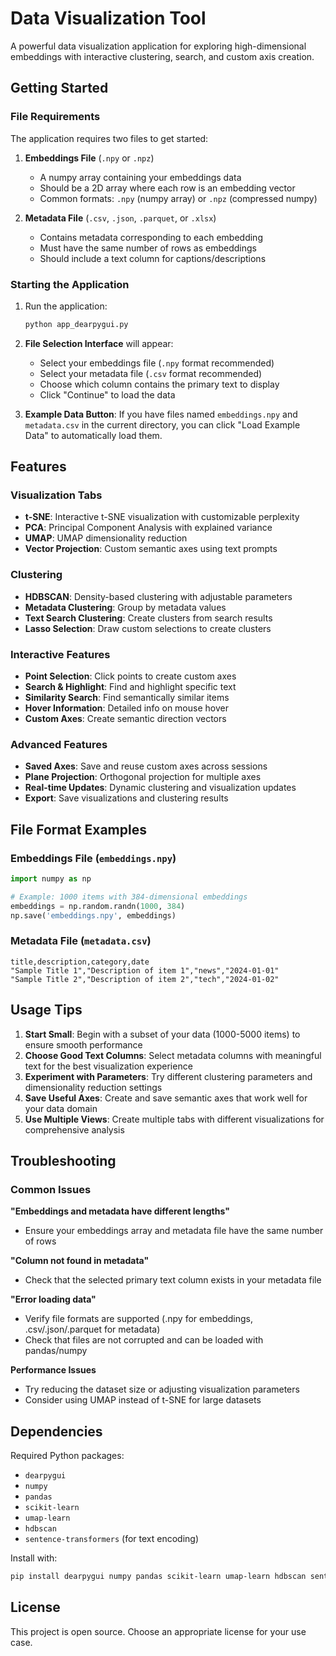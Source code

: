 # Data Visualization Tool

A powerful data visualization application for exploring high-dimensional embeddings with interactive clustering, search, and custom axis creation.

## Getting Started

### File Requirements

The application requires two files to get started:

1. **Embeddings File** (`.npy` or `.npz`)
   - A numpy array containing your embeddings data
   - Should be a 2D array where each row is an embedding vector
   - Common formats: `.npy` (numpy array) or `.npz` (compressed numpy)

2. **Metadata File** (`.csv`, `.json`, `.parquet`, or `.xlsx`)
   - Contains metadata corresponding to each embedding
   - Must have the same number of rows as embeddings
   - Should include a text column for captions/descriptions

### Starting the Application

1. Run the application:
   ```bash
   python app_dearpygui.py
   ```

2. **File Selection Interface** will appear:
   - Select your embeddings file (`.npy` format recommended)
   - Select your metadata file (`.csv` format recommended)
   - Choose which column contains the primary text to display
   - Click "Continue" to load the data

3. **Example Data Button**: If you have files named `embeddings.npy` and `metadata.csv` in the current directory, you can click "Load Example Data" to automatically load them.

## Features

### Visualization Tabs
- **t-SNE**: Interactive t-SNE visualization with customizable perplexity
- **PCA**: Principal Component Analysis with explained variance
- **UMAP**: UMAP dimensionality reduction
- **Vector Projection**: Custom semantic axes using text prompts

### Clustering
- **HDBSCAN**: Density-based clustering with adjustable parameters
- **Metadata Clustering**: Group by metadata values
- **Text Search Clustering**: Create clusters from search results
- **Lasso Selection**: Draw custom selections to create clusters

### Interactive Features
- **Point Selection**: Click points to create custom axes
- **Search & Highlight**: Find and highlight specific text
- **Similarity Search**: Find semantically similar items
- **Hover Information**: Detailed info on mouse hover
- **Custom Axes**: Create semantic direction vectors

### Advanced Features
- **Saved Axes**: Save and reuse custom axes across sessions
- **Plane Projection**: Orthogonal projection for multiple axes
- **Real-time Updates**: Dynamic clustering and visualization updates
- **Export**: Save visualizations and clustering results

## File Format Examples

### Embeddings File (`embeddings.npy`)
```python
import numpy as np

# Example: 1000 items with 384-dimensional embeddings
embeddings = np.random.randn(1000, 384)
np.save('embeddings.npy', embeddings)
```

### Metadata File (`metadata.csv`)
```csv
title,description,category,date
"Sample Title 1","Description of item 1","news","2024-01-01"
"Sample Title 2","Description of item 2","tech","2024-01-02"
```

## Usage Tips

1. **Start Small**: Begin with a subset of your data (1000-5000 items) to ensure smooth performance
2. **Choose Good Text Columns**: Select metadata columns with meaningful text for the best visualization experience
3. **Experiment with Parameters**: Try different clustering parameters and dimensionality reduction settings
4. **Save Useful Axes**: Create and save semantic axes that work well for your data domain
5. **Use Multiple Views**: Create multiple tabs with different visualizations for comprehensive analysis

## Troubleshooting

### Common Issues

**"Embeddings and metadata have different lengths"**
- Ensure your embeddings array and metadata file have the same number of rows

**"Column not found in metadata"**
- Check that the selected primary text column exists in your metadata file

**"Error loading data"**
- Verify file formats are supported (.npy for embeddings, .csv/.json/.parquet for metadata)
- Check that files are not corrupted and can be loaded with pandas/numpy

**Performance Issues**
- Try reducing the dataset size or adjusting visualization parameters
- Consider using UMAP instead of t-SNE for large datasets

## Dependencies

Required Python packages:
- `dearpygui`
- `numpy`
- `pandas`
- `scikit-learn`
- `umap-learn`
- `hdbscan`
- `sentence-transformers` (for text encoding)

Install with:
```bash
pip install dearpygui numpy pandas scikit-learn umap-learn hdbscan sentence-transformers
```

## License

This project is open source. Choose an appropriate license for your use case. 